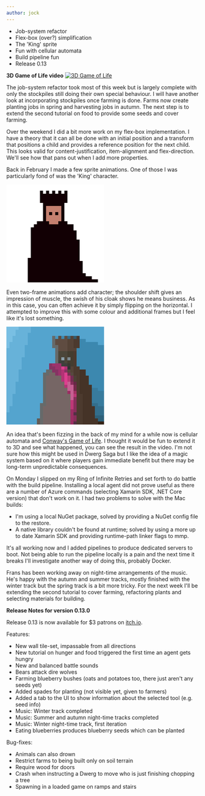 ```yaml
---
author: jock
---
```

* Job-system refactor
* Flex-box (over?) simplification
* The 'King' sprite
* Fun with cellular automata
* Build pipeline fun
* Release 0.13

**3D Game of Life video**
[![3D Game of Life](http://img.youtube.com/vi/VeSzPRjQTS4/0.jpg)](https://youtu.be/VeSzPRjQTS4)

The job-system refactor took most of this week but is largely complete with only the stockpiles still doing their own special behaviour. I will have another look at incorporating stockpiles once farming is done. Farms now create planting jobs in spring and harvesting jobs in autumn. The next step is to extend the second tutorial on food to provide some seeds and cover farming.

Over the weekend I did a bit more work on my flex-box implementation. I have a theory that it can all be done with an initial position and a transform that positions a child and provides a reference position for the next child. This looks valid for content-justification, item-alignment and flex-direction. We'll see how that pans out when I add more properties.

Back in February I made a few sprite animations. One of those I was particularly fond of was the 'King' character. 

![The King](/assets/img/KingShuffle.gif)

Even two-frame animations add character; the shoulder shift gives an impression of muscle, the swish of his cloak shows he means business. As in this case, you can often achieve it by simply flipping on the horizontal. I attempted to improve this with some colour and additional frames but I feel like it's lost something.

![The King with colour](/assets/img/KingShuffleColored.gif)
 
An idea that's been fizzing in the back of my mind for a while now is cellular automata and [Conway's Game of Life](https://en.wikipedia.org/wiki/Conway%27s_Game_of_Life). I thought it would be fun to extend it to 3D and see what happened, you can see the result in the video. I'm not sure how this might be used in Dwerg Saga but I like the idea of a magic system based on it where players gain immediate benefit but there may be long-term unpredictable consequences.

On Monday I slipped on my Ring of Infinite Retries and set forth to do battle with the build pipeline. Installing a local agent did not prove useful as there are a number of Azure commands (selecting Xamarin SDK, .NET Core version) that don't work on it. I had two problems to solve with the Mac builds:

* I'm using a local NuGet package, solved by providing a NuGet config file to the restore.
* A native library couldn't be found at runtime; solved by using a more up to date Xamarin SDK and providing runtime-path linker flags to mmp. 

It's all working now and I added pipelines to produce dedicated servers to boot. Not being able to run the pipeline locally is a pain and the next time it breaks I'll investigate another way of doing this, probably Docker.

Frans has been working away on night-time arrangements of the music. He's happy with the autumn and summer tracks, mostly finished with the winter track but the spring track is a bit more tricky.
For the next week I'll be extending the second tutorial to cover farming, refactoring plants and selecting materials for building.

**Release Notes for version 0.13.0**

Release 0.13 is now available for $3 patrons on [itch.io](https://haikuinteractive.itch.io/dwerg-saga/patreon-access). 

Features:

* New wall tile-set, impassable from all directions
* New tutorial on hunger and food triggered the first time an agent gets hungry
* New and balanced battle sounds
* Bears attack dire wolves
* Farming blueberry bushes (oats and potatoes too, there just aren't any seeds yet)
* Added spades for planting (not visible yet, given to farmers)
* Added a tab to the UI to show information about the selected tool (e.g. seed info)
* Music: Winter track completed
* Music: Summer and autumn night-time tracks completed
* Music: Winter night-time track, first iteration
* Eating blueberries produces blueberry seeds which can be planted

Bug-fixes:

* Animals can also drown
* Restrict farms to being built only on soil terrain
* Require wood for doors
* Crash when instructing a Dwerg to move who is just finishing chopping a tree
* Spawning in a loaded game on ramps and stairs
